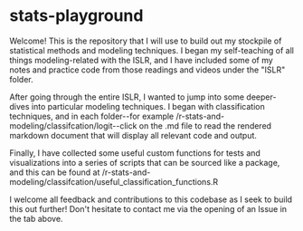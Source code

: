 # stats-playground

Welcome! This is the repository that I will use to build out my stockpile of statistical methods and modeling techniques. I began my self-teaching of all things modeling-related with the ISLR, and I have included some of my notes and practice code from those readings and videos under the "ISLR" folder.

After going through the entire ISLR, I wanted to jump into some deeper-dives into particular modeling techniques. I began with classification techniques, and in each folder--for example /r-stats-and-modeling/classifcation/logit--click on the .md file to read the rendered markdown document that will display all relevant code and output.

Finally, I have collected some useful custom functions for tests and visualizations into a series of scripts that can be sourced like a package, and this can be found at /r-stats-and-modeling/classifcation/useful_classification_functions.R

I welcome all feedback and contributions to this codebase as I seek to build this out further! Don't hesitate to contact me via the opening of an Issue in the tab above. 

